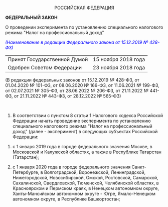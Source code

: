 <p style="text-align: center;">РОССИЙСКАЯ ФЕДЕРАЦИЯ</p>
<p><b>ФЕДЕРАЛЬНЫЙ ЗАКОН</b></p>
<p>О проведении эксперимента по установлению специального налогового режима "Налог на профессиональный доход"</p>
<p style="color: blue;"><i>(Наименование в редакции Федерального закона от 15.12.2019 № 428-ФЗ)</i></p>
<table>
  <tr>
    <td>
      Принят Государственной Думой
    </td>
    <td> 15 ноября 2018 года</td>
  </tr>
  <tr>
    <td>
     Одобрен Советом Федерации
    </td>
    <td> 23 ноября 2018 года</td>
  </tr>
</table>
<p>(В редакции федеральных законов от 15.12.2019 № 428-ФЗ, от 01.04.2020 № 101-ФЗ, от 08.06.2020 № 166-ФЗ, от 11.06.2021 № 199-ФЗ, от 02.07.2021 № 305-ФЗ, от 28.06.2022 № 206-ФЗ, от 21.11.2022 № 441-ФЗ, от 21.11.2022 № 443-ФЗ, от 28.12.2022 № 565-ФЗ)</p>
<br>


1. В соответствии с пунктом 8 статьи 1 Налогового кодекса Российской Федерации начать проведение эксперимента по установлению специального налогового режима "Налог на профессиональный доход" (далее - эксперимент) в следующих субъектах Российской Федерации:

1) с 1 января 2019 года в городе федерального значения Москве, в Московской и Калужской областях, а также в Республике Татарстан (Татарстан);

2) с 1 января 2020 года в городе федерального значения Санкт-Петербурге, в Волгоградской, Воронежской, Ленинградской, Нижегородской, Новосибирской, Омской, Ростовской, Самарской, Сахалинской, Свердловской, Тюменской, Челябинской областях, в Красноярском и Пермском краях, в Ненецком автономном округе, Ханты-Мансийском автономном округе - Югре, Ямало-Ненецком автономном округе, в Республике Башкортостан;
